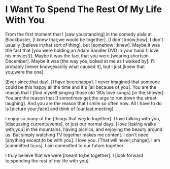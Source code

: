 # I Want To Spend The Rest Of My Life With You

From the first moment that I [saw you;standing] in the comedy aisle at Blockbuster, [I knew that;we would be together]. [I don't know;how]; I don't usually [believe in;that sort of thing], but [somehow I;knew]. Maybe it was the fact that [you were holding;an Adam Sandler DVD in your hand (I love his movies!)]. Maybe it was the fact that you were [wearing shorts;in December]. Maybe it was [the way you;looked at me as I walked by]. I'll probably [never know;exactly what caused it], but I just [knew that you;were the one].

[Ever since;that day], [I have been;happy]. I never imagined that someone could be this happy all the time and it's [all because of;you]. You are the reason that I [find myself;singing those old '80s love songs] [in the;shower]. You are the reason that [I sometimes get;the urge to run down the street laughing]. And you are the reason that I smile so often now. All I have to do is [picture your;face] and think of [our last;meeting].

I enjoy so many of the [things that we;do together]. I love talking with you, [discussing current;events], or just our normal days. I love [taking walks with;you] in the mountains, having picnics, and enjoying the beauty around us. But simply watching TV together makes me content. I don't need [anything except;to be with you]. I love you. [That will never;change]. I am [committed to;us]. I am committed to our future together.

I truly believe that we were [meant to;be together]. I [look forward to;spending the rest of my life with you].
